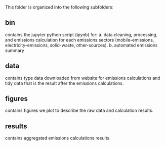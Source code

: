 This folder is organized into the following subfolders:

## bin
contains the jupyter python script (ipynb) for:
a. data cleaning, processing, and emissions calculation for each emissions sectors (mobile-emissions, electricity-emissions, solid-waste, other-sources).
b. automated emissions summary

## data 
contains type data downloaded from website for emissions calculations and tidy data that is the result after the emissions calculations.

## figures 
contains figures we plot to describe the raw data and calculation results.

## results 
contains aggregated emissions calculations results.